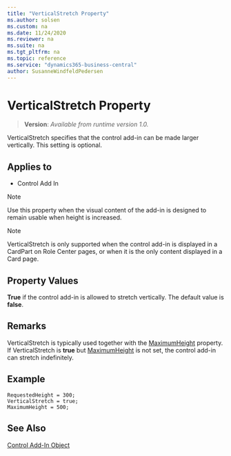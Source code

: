 ```yaml
---
title: "VerticalStretch Property"
ms.author: solsen
ms.custom: na
ms.date: 11/24/2020
ms.reviewer: na
ms.suite: na
ms.tgt_pltfrm: na
ms.topic: reference
ms.service: "dynamics365-business-central"
author: SusanneWindfeldPedersen
---
```

[//]: # (START>DO_NOT_EDIT)
[//]: # (IMPORTANT:Do not edit any of the content between here and the END>DO_NOT_EDIT.)
[//]: # (Any modifications should be made in the .xml files in the ModernDev repo.)
# VerticalStretch Property
> **Version**: _Available from runtime version 1.0._

VerticalStretch specifies that the control add-in can be made larger vertically. This setting is optional.

## Applies to
-   Control Add In


[//]: # (IMPORTANT: END>DO_NOT_EDIT)


> [!NOTE]  
> Use this property when the visual content of the add-in is designed to remain usable when height is increased.

> [!NOTE]  
> VerticalStretch is only supported when the control add-in is displayed in a CardPart on Role Center pages, or when it is the only content displayed in a Card page.

## Property Values

**True** if the control add-in is allowed to stretch vertically. The default value is **false**.

## Remarks

VerticalStretch is typically used together with the [MaximumHeight](devenv-maximumheight-property.md) property. If VerticalStretch is **true** but [MaximumHeight](devenv-maximumheight-property.md) is not set, the control add-in can stretch indefinitely. 


## Example

```AL
RequestedHeight = 300;
VerticalStretch = true;
MaximumHeight = 500;
```

## See Also

[Control Add-In Object](../devenv-control-addin-object.md)   